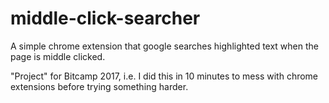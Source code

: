 # middle-click-searcher
A simple chrome extension that google searches highlighted text when the page is middle clicked.

"Project" for Bitcamp 2017, i.e. I did this in 10 minutes to mess with chrome extensions before trying something harder. 
